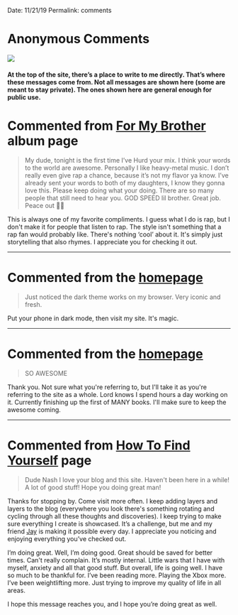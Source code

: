 
Date: 11/21/19
Permalink: comments

# Anonymous Comments

![][image-1]

#### At the top of the site, there’s a place to write to me directly. That’s where these messages come from. Not all messages are shown here (some are meant to stay private). The ones shown here are general enough for public use.

# Commented from [For My Brother][1] album page

> My dude, tonight is the first time I’ve Hurd your mix. I think your words to the world are awesome. Personally I like heavy-metal music. I don’t really even give rap a chance, because it’s not my flavor ya know. I’ve already sent your words to both of my daughters, I know they gonna love this. Please keep doing what your doing. There are so many people that still need to hear you. GOD SPEED lil brother. Great job. Peace out ✌🏼

This is always one of my favorite compliments. I guess what I do is rap, but I don't make it for people that listen to rap. The style isn't something that a rap fan would probably like. There's nothing ‘cool’ about it. It's simply just storytelling that also rhymes. I appreciate you for checking it out.

---- 

# Commented from the [homepage][2]

> Just noticed the dark theme works on my browser. Very iconic and fresh.

Put your phone in dark mode, then visit my site. It's magic.

---- 

# Commented from the [homepage][3]

> SO AWESOME

Thank you. Not sure what you're referring to, but I'll take it as you're referring to the site as a whole. Lord knows I spend hours a day working on it. Currently finishing up the first of MANY books. I'll make sure to keep the awesome coming.

---- 

# Commented from [How To Find Yourself][4] page

> Dude Nash I love your blog and this site. Haven't been here in a while! A lot of good stuff! Hope you doing great man!

Thanks for stopping by. Come visit more often. I keep adding layers and layers to the blog (everywhere you look there's something rotating and cycling through all these thoughts and discoveries). I keep trying to make sure everything I create is showcased. It’s a challenge, but me and my friend [Jay][5] is making it possible every day. I appreciate you noticing and enjoying everything you’ve checked out.

I’m doing great. Well, I’m doing good. Great should be saved for better times. Can't really complain. It’s mostly internal. Little wars that I have with myself, anxiety and all that good stuff. But overall, life is going well. I have so much to be thankful for. I’ve been reading more. Playing the Xbox more. I’ve been weightlifting more. Just trying to improve my quality of life in all areas.

I hope this message reaches you, and I hope you’re doing great as well.

[1]:	brother
[2]:	https://nashp.com
[3]:	https://nashp.com
[4]:	https://nashp.com/how-to-find-yourself
[5]:	https://nashp.com/finding-purpose-by-jay-ray

[image-1]:	https://i.imgur.com/BCNW2gk.png